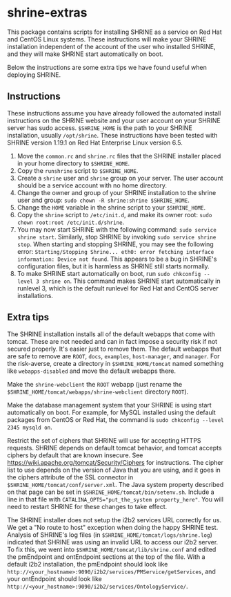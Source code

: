 # shrine-extras

This package contains scripts for installing SHRINE as a service on Red Hat and CentOS Linux systems. These instructions will make your SHRINE installation independent of the account of the user who installed SHRINE, and they will make SHRINE start automatically on boot.

Below the instructions are some extra tips we have found useful when deploying SHRINE.

## Instructions

These instructions assume you have already followed the automated install instructions on the SHRINE website and your user account on your SHRINE server has sudo access. `$SHRINE_HOME` is the path to your SHRINE installation, usually `/opt/shrine`. These instructions have been tested with SHRINE version 1.19.1 on Red Hat Enterprise Linux version 6.5.

1. Move the `common.rc` and `shrine.rc` files that the SHRINE installer placed in your home directory to `$SHRINE_HOME`.
2. Copy the `runshrine` script to `$SHRINE_HOME`.
3. Create a `shrine` user and `shrine` group on your server. The user account should be a service account with no home directory.
4. Change the owner and group of your SHRINE installation to the shrine user and group: `sudo chown -R shrine:shrine $SHRINE_HOME`.
5. Change the `HOME` variable in the shrine script to your `$SHRINE_HOME`.
6. Copy the `shrine` script to `/etc/init.d`, and make its owner root: `sudo chown root:root /etc/init.d/shrine`.
7. You may now start SHRINE with the following command: `sudo service shrine start`. Similarly, stop SHRINE by invoking `sudo service shrine stop`. When starting and stopping SHRINE, you may see the following error: `Starting/Stopping Shrine... eth0: error fetching interface information: Device not found`. This appears to be a bug in SHRINE's configuration files, but it is harmless as SHRINE still starts normally.
8. To make SHRINE start automatically on boot, run `sudo chkconfig --level 3 shrine on`. This command makes SHRINE start automatically in runlevel 3, which is the default runlevel for Red Hat and CentOS server installations.

## Extra tips

The SHRINE installation installs all of the default webapps that come with tomcat. These are not needed and can in fact impose a security risk if not secured properly. It's easier just to remove them. The default webapps that are safe to remove are `ROOT`, `docs`, `examples`, `host-manager`, and `manager`. For the risk-averse, create a directory in `$SHRINE_HOME/tomcat` named something like `webapps-disabled` and move the default webapps there.

Make the `shrine-webclient` the `ROOT` webapp (just rename the `$SHRINE_HOME/tomcat/webapps/shrine-webclient` directory `ROOT`).

Make the database management system that your SHRINE is using start automatically on boot. For example, for MySQL installed using the default packages from CentOS or Red Hat, the command is `sudo chkconfig --level 2345 mysqld on`.

Restrict the set of ciphers that SHRINE will use for accepting HTTPS requests. SHRINE depends on default tomcat behavior, and tomcat accepts ciphers by default that are known insecure. See https://wiki.apache.org/tomcat/Security/Ciphers for instructions. The cipher list to use depends on the version of Java that you are using, and it goes in the ciphers attribute of the SSL connector in `$SHRINE_HOME/tomcat/conf/server.xml`. The Java system property described on that page can be set in `$SHRINE_HOME/tomcat/bin/setenv.sh`. Include a line in that file with `CATALINA_OPTS="put_the_system property_here"`. You will need to restart SHRINE for these changes to take effect.

The SHRINE installer does not setup the i2b2 services URL correctly for us. We get a "No route to host" exception when doing the happy SHRINE test. Analysis of SHRINE's log files (in `$SHRINE_HOME/tomcat/logs/shrine.log`) indicated that SHRINE was using an invalid URL to access our i2b2 server. To fix this, we went into `$SHRINE_HOME/tomcat/lib/shrine.conf` and edited the pmEndpoint and ontEndpoint sections at the top of the file. With a default i2b2 installation, the pmEndpoint should look like `http://<your_hostname>:9090/i2b2/services/PMService/getServices`, and your ontEndpoint should look like `http://<your_hostname>:9090/i2b2/services/OntologyService/`.
